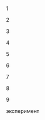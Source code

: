 <div class="intro_item" id="numerals">
  <p id="one">1</p>
  <p id="two">2</p>
  <p id="three">3</p>
  <p id="four">4</p>
  <p id="five">5</p>
  <p id="six">6</p>
  <p id="seven">7</p>
  <p id="eight">8</p>
  <p id="nine">9</p>
</div>

<div class="intro_item" id="cyrillic">
  <p class="size-to-width">эксперимент</p>
</div>
